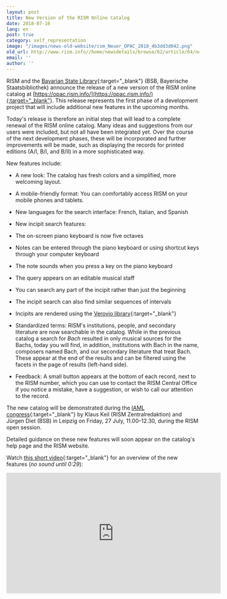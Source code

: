 ```yaml
---
layout: post
title: New Version of the RISM Online Catalog
date: 2018-07-16
lang: en
post: true
category: self_representation
image: "/images/news-old-website/csm_Neuer_OPAC_2018_4b3dd3d042.png"
old_url: http://www.rism.info//home/newsdetails/browse/62/article/64/new-version-of-the-rism-online-catalog-1.html
email: ''
author: ''
---
```



RISM and the [Bavarian State Library](https://www.bsb-muenchen.de/){:target="_blank"} (BSB, Bayerische Staatsbibliothek) announce the release of a new version of the RISM online catalog at [https://opac.rism.info/](https://opac.rism.info/){:target="_blank"}. This release represents the first phase of a development project that will include additional new features in the upcoming months.

Today's release is therefore an initial step that will lead to a complete renewal of the RISM online catalog. Many ideas and suggestions from our users were included, but not all have been integrated yet. Over the course of the next development phases, these will be incorporated and further improvements will be made, such as displaying the records for printed editions (A/I, B/I, and B/II) in a more sophisticated way.

New features include:

- A new look: The catalog has fresh colors and a simplified, more welcoming layout.
- A mobile-friendly format: You can comfortably access RISM on your mobile phones and tablets.
- New languages for the search interface: French, Italian, and Spanish
- New incipit search features:
- The on-screen piano keyboard is now five octaves
- Notes can be entered through the piano keyboard or using shortcut keys through your computer keyboard
- The note sounds when you press a key on the piano keyboard
- The query appears on an editable musical staff
- You can search any part of the incipit rather than just the beginning
- The incipit search can also find similar sequences of intervals
- Incipits are rendered using the [Verovio library](https://www.verovio.org/){:target="_blank"}

- Standardized terms: RISM's institutions, people, and secondary literature are now searchable in the catalog. While in the previous catalog a search for _Bach_ resulted in only musical sources for the Bachs, today you will find, in addition, institutions with Bach in the name, composers named Bach, and our secondary literature that treat Bach. These appear at the end of the results and can be filtered using the facets in the page of results (left-hand side).
- Feedback: A small button appears at the bottom of each record, next to the RISM number, which you can use to contact the RISM Central Office if you notice a mistake, have a suggestion, or wish to call our attention to the record.

The new catalog will be demonstrated during the [IAML congress](https://iamlleipzig2018.sched.com/){:target="_blank"} by Klaus Keil (RISM Zentralredaktion) and Jürgen Diet (BSB) in Leipzig on Friday, 27 July, 11.00–12.30, during the RISM open session.

Detailed guidance on these new features will soon appear on the catalog's help page and the RISM website.

Watch [this short video](https://youtu.be/gEKnQdNK7W4){:target="_blank"} for an overview of the new features (_no sound until 0:29_):
<iframe width="560" height="315" src="https://www.youtube.com/embed/gEKnQdNK7W4" frameborder="0" allow="autoplay; encrypted-media" allowfullscreen></iframe>

